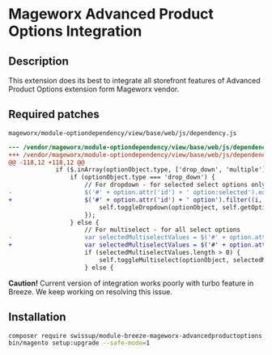 # Mageworx Advanced Product Options Integration

## Description

This extension does its best to integrate all storefront features of Advanced Product Options extension form Mageworx vendor.

## Required patches

`mageworx/module-optiondependency/view/base/web/js/dependency.js`

```diff
--- /vendor/mageworx/module-optiondependency/view/base/web/js/dependency.js
+++ /vendor/mageworx/module-optiondependency/view/base/web/js/dependency.js (Unsaved)
@@ -118,12 +118,12 @@
             if ($.inArray(optionObject.type, ['drop_down', 'multiple']) !== -1) {
                 if (optionObject.type === 'drop_down') {
                     // For dropdown - for selected select options only
-                    $('#' + option.attr('id') + ' option:selected').each(function () {
+                    $('#' + option.attr('id') + ' option').filter((i, el) => $(el).is(':selected')).each(function () {
                         self.toggleDropdown(optionObject, self.getOptionObject($(this).attr('data-option_type_id'), 'value'));
                     });
                 } else {
                     // For multiselect - for all select options
-                    var selectedMultiselectValues = $('#' + option.attr('id') + ' option:selected');
+                    var selectedMultiselectValues = $('#' + option.attr('id') + ' option').filter((i, el) => $(el).is(':selected'));
                     if (selectedMultiselectValues.length > 0) {
                         self.toggleMultiselect(optionObject, selectedMultiselectValues);
                     } else {
```


**Caution!** Current version of integration works poorly with turbo feature in Breeze. We keep working on resolving this issue.

## Installation

```bash
composer require swissup/module-breeze-mageworx-advancedproductoptions
bin/magento setup:upgrade --safe-mode=1
```
